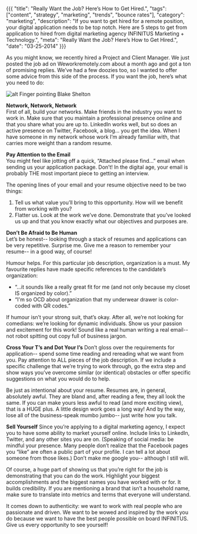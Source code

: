 {{{
  "title": "Really Want the Job? Here’s How to Get Hired.",
  "tags": ["content", "strategy", "marketing", "trends", "bounce rates"],
  "category": "marketing",
  "description": "If you want to get hired for a remote position, your digital application needs to be top notch. Here are 5 steps to get from application to hired from digital marketing agency INFINITUS Marketing + Technology.",
  "meta": "Really Want the Job? Here’s How to Get Hired.",
  "date": "03-25-2014"
}}}

As you might know, we recently hired a Project and Client Manager. We just posted the job ad on Weworkremotely.com about a month ago and got a ton of promising replies. We’ve had a few doozies too, so I wanted to offer some advice from this side of the process. If you want the job, here’s what you need to do:

![alt Finger pointing Blake Shelton](//dddb43dxo5lmp.cloudfront.net/blog-images/finger-blake-shelton.gif "Finger pointing Blake Shelton")

**Network, Network, Network**<br/>
First of all, build your networks. Make friends in the industry you want to work in. Make sure that you maintain a professional presence online and that you share what you are up to. LinkedIn works well, but so does an active presence on Twitter, Facebook, a blog… you get the idea. When I have someone in my network whose work I’m already familiar with, that carries more weight than a random resume. 

**Pay Attention to the Email**<br>
You might feel like jotting off a quick, “Attached please find…” email when sending us your application package. Don’t! In the digital age, your email is probably THE most important piece to getting an interview.

The opening lines of your email and your resume objective need to be two things:

1. Tell us what value you’ll bring to this opportunity. How will we benefit from working with you?
2. Flatter us. Look at the work we’ve done. Demonstrate that you’ve looked us up and that you know exactly what our objectives and purposes are.

**Don’t Be Afraid to Be Human**<br>
Let’s be honest-- looking through a stack of resumes and applications can be very repetitive. Surprise me. Give me a reason to remember your resume-- in a good way, of course! 

Humour helps. For this particular job description, organization is a must. My favourite replies have made specific references to the candidate’s organization:

* “...it sounds like a really great fit for me (and not only because my closet IS organized by color).”
* “I'm so OCD about organization that my underwear drawer is color-coded with QR codes.”

If humour isn’t your strong suit, that’s okay. After all, we’re not looking for comedians: we’re looking for dynamic individuals. Show us your passion and excitement for this work! Sound like a real human writing a real email-- not robot spitting out copy full of business jargon. 

**Cross Your T’s and Dot Your I’s**
Don’t gloss over the requirements for application-- spend some time reading and rereading what we want from you. Pay attention to ALL pieces of the job description. If we include a specific challenge that we’re trying to work through, go the extra step and show ways you’ve overcome similar (or identical) obstacles or offer specific suggestions on what you would do to help.

Be just as intentional about your resume. Resumes are, in general, absolutely awful. They are bland and, after reading a few, they all look the same. If you can make yours less awful to read (and more exciting view), that is a HUGE plus. A little design work goes a long way! And by the way, lose all of the business-speak mumbo jumbo-- just write how you talk. 

**Sell Yourself**
Since you’re applying to a digital marketing agency, I expect you to have some ability to market yourself online. Include links to LinkedIn, Twitter, and any other sites you are on. (Speaking of social media: be mindful your presence. Many people don’t realize that the Facebook pages you “like” are often a public part of your profile. I can tell a lot about someone from those likes.) Don’t make me google you-- although I still will. 

Of course, a huge part of showing us that you’re right for the job is demonstrating that you can do the work. Highlight your biggest accomplishments and the biggest names you have worked with or for. It builds credibility. If you are mentioning a brand that isn’t a household name, make sure to translate into metrics and terms that everyone will understand.

It comes down to authenticity: we want to work with real people who are passionate and driven. We want to be wowed and inspired by the work you do because we want to have the best people possible on board INFINITUS. Give us every opportunity to see yourself!
